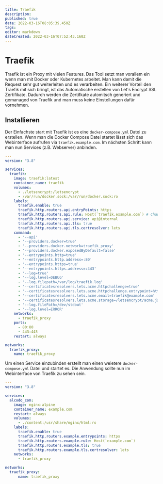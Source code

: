 ```yaml
---
title: Traefik
description: 
published: true
date: 2022-03-16T08:05:39.450Z
tags: 
editor: markdown
dateCreated: 2022-03-16T07:52:43.160Z
---
```


# Traefik

Traefik ist ein Proxy mit vielen Features. Das Tool setzt man vorallem ein wenn man mit Docker oder Kubernetes arbeitet. Man kann damit die Request sehr gut weiterleiten und es verarbeiten. Ein weiterer Vorteil den Traefik mit sich bringt, ist das Automatische erstellen von Let's Encrypt SSL Zertifikate. Dadurch werden die Zertifkate automitsch generiert und gemanaged von Traefik und man muss keine Einstellungen dafür vornehmen.

## Installieren

Der Einfachste start mit Traefik ist es eine `docker-compose.yml` Datei zu erstellen. Wenn man die Docker Compose Datei startet lässt sich das Webinterface aufrufen via `traefik.example.com`. Im nächsten Schritt kann man nun Services (z.B. Webserver) anbinden. 

```yml
---
version: "3.8"

services:
  traefik:
    image: traefik:latest
    container_name: traefik
    volumes:
      - ./letsencrypt:/letsencrypt
      - /var/run/docker.sock:/var/run/docker.sock:ro
    labels:
      traefik.enable: true
      traefik.http.routers.api.entryPoints: https
      traefik.http.routers.api.rule: Host(`traefik.example.com`) # Change domain
      traefik.http.routers.api.service: api@internal
      traefik.http.routers.api.tls: true
      traefik.http.routers.api.tls.certresolver: lets
    command:
      - '--api'
      - '--providers.docker=true'
      - '--providers.docker.network=traefik_proxy'
      - '--providers.docker.exposedByDefault=false'
      - '--entrypoints.http=true'
      - '--entrypoints.http.address=:80'
      - '--entrypoints.https=true'
      - '--entrypoints.https.address=:443'
      - '--log=true'
      - '--log.level=DEBUG'
      - '--log.filepath=/var/log/traefik.log'
      - '--certificatesresolvers.lets.acme.httpchallenge=true'
      - '--certificatesresolvers.lets.acme.httpchallenge.entrypoint=http'
      - '--certificatesresolvers.lets.acme.email=traefik@example.com'  # Change domain
      - '--certificatesresolvers.lets.acme.storage=/letsencrypt/acme.json'
      - '--log.filePath=/dev/stdout'
      - '--log.level=ERROR'
    networks:
      - traefik_proxy
    ports:
      - 80:80
      - 443:443
    restart: always

networks:
  traefik_proxy:
    name: traefik_proxy
```

Um einen Service einzubinden erstellt man einen weietere `docker-compose.yml` Datei und startet es. Die Anwendung sollte nun im Webinterface von Traefik zu sehen sein.
```yml
---
version: "3.8"

services:
  alcodo_com:
    image: nginx:alpine
    container_name: example.com
    restart: always
    volumes:
      - ./content:/usr/share/nginx/html:ro
    labels:
      traefik.enable: true
      traefik.http.routers.example.entrypoints: https
      traefik.http.routers.example.rule: Host(`example.com`)
      traefik.http.routers.example.tls: true
      traefik.http.routers.example.tls.certresolver: lets
    networks:
      - traefik_proxy

networks:
  traefik_proxy:
      name: traefik_proxy
```